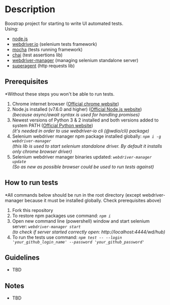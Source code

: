 # Description

Boostrap project for starting to write UI automated tests.  
Using:
* [node.js](https://nodejs.org)
* [webdriver.io](https://webdriver.io/) (selenium tests framework)
* [mocha](https://mochajs.org/#getting-started) (tests running framework)
* [chai](https://www.chaijs.com/api/) (test assertions lib)
* [webdriver-manager](https://www.npmjs.com/package/webdriver-manager) (managing selenium standalone server)
* [superagent](https://visionmedia.github.io/superagent/) (http requests lib)

## Prerequisites
*Without these steps you won't be able to run tests.
1) Chrome internet browser ([Official chrome website](https://www.google.com/chrome/))
2) Node.js installed (v7.6.0 and higher) ([Official Node.js website](https://nodejs.org))  
*(because async/await syntax is used for handling promises)*
3) Newest versions of Python 3 & 2 installed and both versions added to system PATH ([Official Python website](https://www.python.org/downloads/))  
*(it's needed in order to use webdriver-io cli (@wdio/cli) package)*
4) Selenium webdriver manager npm package installed globally: *`npm i -g webdriver-manager`*  
*(this lib is used to start selenium standalone driver. By default it installs only chrome browser driver)*
5) Selenium webdriver manager binaries updated: *`webdriver-manager update`*  
*(So as new as possible browser could be used to run tests against)*

## How to run tests

*All commands below should be run in the root directory (except webdriver-manager because it must be installed globally. Check prerequisites above)
1) Fork this repository
2) To restore npm packages use command: *`npm i`*
3) Open new command line (powershell) window and start selenium server: *`webdriver-manager start`*  
*(to check if server started correctly open: http://localhost:4444/wd/hub)*
4) To run the tests use command: *`npm test -- --login 'your_github_login_name' --password 'your_github_password'`*

## Guidelines

* TBD

## Notes

* TBD
